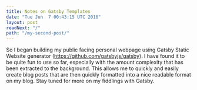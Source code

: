 ```yaml
---
title: Notes on Gatsby Templates 
date: "Tue Jun  7 00:43:15 UTC 2016"
layout: post
readNext: "/"
path: "/my-second-post/"
---
```


So I began building my public facing personal webpage using Gatsby Static
Website generator (https://github.com/gatsbyjs/gatsby).  I have found it to be
quite fun to use so far, especially with the amount complexity that has been
extracted to the background.  This allows me to quickly and easily create blog
posts that are then quickly formatted into a nice readable format on my blog.
Stay tuned for more on my fiddlings with Gatsby.

